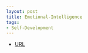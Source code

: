 ```yaml
---
layout: post
title: Emotional-Intelligence
tags:
- Self-Development
---
```



- [URL](https://www.audible.com/pd/Emotional-Intelligence-Part-1-Audiobook/B002VA9U0S)
